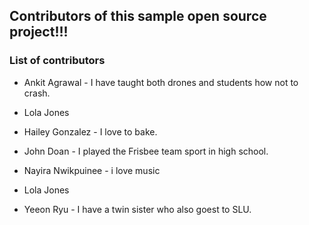 ## Contributors of this sample open source project!!! 


### List of contributors
- Ankit Agrawal - I have taught both drones and students how not to crash.
- Lola Jones


- Hailey Gonzalez - I love to bake.
- John Doan - I played the Frisbee team sport in high school.
- Nayira Nwikpuinee - i love music
- Lola Jones 
- Yeeon Ryu - I have a twin sister who also goest to SLU.
